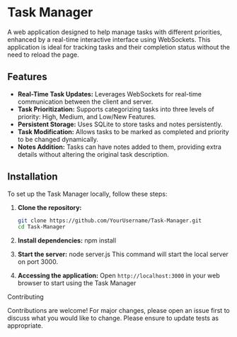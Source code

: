 # Task Manager

A web application designed to help manage tasks with different priorities, enhanced by a real-time interactive interface using WebSockets. This application is ideal for tracking tasks and their completion status without the need to reload the page.

## Features

- **Real-Time Task Updates:** Leverages WebSockets for real-time communication between the client and server.
- **Task Prioritization:** Supports categorizing tasks into three levels of priority: High, Medium, and Low/New Features.
- **Persistent Storage:** Uses SQLite to store tasks and notes persistently.
- **Task Modification:** Allows tasks to be marked as completed and priority to be changed dynamically.
- **Notes Addition:** Tasks can have notes added to them, providing extra details without altering the original task description.

## Installation

To set up the Task Manager locally, follow these steps:

1. **Clone the repository:**
   ```bash
   git clone https://github.com/YourUsername/Task-Manager.git
   cd Task-Manager

2. **Install dependencies:**
   npm install

3. **Start the server:**
   node server.js
   This command will start the local server on port 3000.

4. **Accessing the application:**
   Open `http://localhost:3000` in your web browser to start using the Task Manager

Contributing

Contributions are welcome! For major changes, please open an issue first to discuss what you would like to change. Please ensure to update tests as appropriate.


